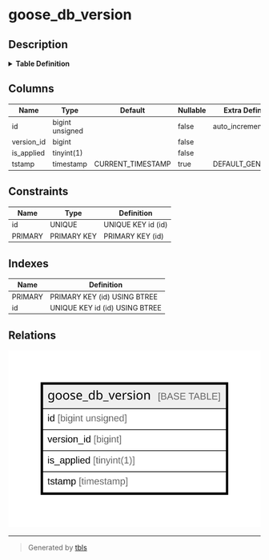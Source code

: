 # goose_db_version

## Description

<details>
<summary><strong>Table Definition</strong></summary>

```sql
CREATE TABLE `goose_db_version` (
  `id` bigint unsigned NOT NULL AUTO_INCREMENT,
  `version_id` bigint NOT NULL,
  `is_applied` tinyint(1) NOT NULL,
  `tstamp` timestamp NULL DEFAULT CURRENT_TIMESTAMP,
  PRIMARY KEY (`id`),
  UNIQUE KEY `id` (`id`)
) ENGINE=InnoDB AUTO_INCREMENT=[Redacted by tbls] DEFAULT CHARSET=utf8mb4 COLLATE=utf8mb4_ja_0900_as_cs
```

</details>

## Columns

| Name | Type | Default | Nullable | Extra Definition | Children | Parents | Comment |
| ---- | ---- | ------- | -------- | ---------------- | -------- | ------- | ------- |
| id | bigint unsigned |  | false | auto_increment |  |  |  |
| version_id | bigint |  | false |  |  |  |  |
| is_applied | tinyint(1) |  | false |  |  |  |  |
| tstamp | timestamp | CURRENT_TIMESTAMP | true | DEFAULT_GENERATED |  |  |  |

## Constraints

| Name | Type | Definition |
| ---- | ---- | ---------- |
| id | UNIQUE | UNIQUE KEY id (id) |
| PRIMARY | PRIMARY KEY | PRIMARY KEY (id) |

## Indexes

| Name | Definition |
| ---- | ---------- |
| PRIMARY | PRIMARY KEY (id) USING BTREE |
| id | UNIQUE KEY id (id) USING BTREE |

## Relations

![er](goose_db_version.svg)

---

> Generated by [tbls](https://github.com/k1LoW/tbls)
